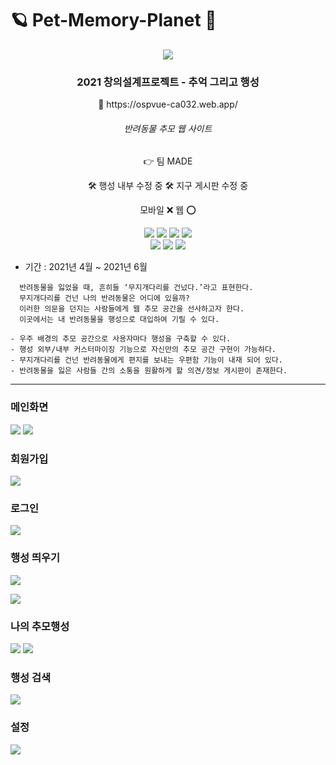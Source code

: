 # 🪐 Pet-Memory-Planet 🐾

<div align='center'>
  
  ![](https://github.com/dua9920/Pet-Memory-Planet/blob/main/front/src/assets/memories/main.png)
  <h3> <b>2021 창의설계프로젝트 - 추억 그리고 행성</b> </h3>
  🚩 https://ospvue-ca032.web.app/
  <h6>반려동물 추모 웹 사이트</h6>
  <p>👉 팀 MADE</p>

  🛠️ 행성 내부 수정 중
  🛠️ 지구 게시판 수정 중
  
  모바일 ❌ 웹 ⭕ 
  
<img src="https://img.shields.io/badge/React.js-61DAFB?style=flat-square&logo=React&logoColor=white"/></a>
<img src="https://img.shields.io/badge/HTML-E34F26?style=flat-square&logo=HTML5&logoColor=white"/></a>
<img src="https://img.shields.io/badge/SCSS-CC6699?style=flat-square&logo=SASS&logoColor=white"/></a>
<img src="https://img.shields.io/badge/P5.js-ED225D?style=flat-square&logo=p5.js&logoColor=white"/></a>
<br/>
<img src="https://img.shields.io/badge/Node.js-339933?style=flat-square&logo=Node.js&logoColor=white"/></a>
<img src="https://img.shields.io/badge/MongoDB-47A248?style=flat-square&logo=MongoDB&logoColor=white"/></a>
<img src="https://img.shields.io/badge/JavaScript-F7DF1E?style=flat-square&logo=JavaScript&logoColor=white"/></a>

</div>

- 기간 : 2021년 4월 ~ 2021년 6월

```
  반려동물을 잃었을 때, 흔히들 ‘무지개다리를 건넜다.’라고 표현한다.
  무지개다리를 건넌 나의 반려동물은 어디에 있을까?
  이러한 의문을 던지는 사람들에게 웹 추모 공간을 선사하고자 한다.
  이곳에서는 내 반려동물을 행성으로 대입하여 기릴 수 있다.

- 우주 배경의 추모 공간으로 사용자마다 행성을 구축할 수 있다.
- 행성 외부/내부 커스터마이징 기능으로 자신만의 추모 공간 구현이 가능하다.
- 무지개다리를 건넌 반려동물에게 편지를 보내는 우편함 기능이 내재 되어 있다.
- 반려동물을 잃은 사람들 간의 소통을 원활하게 할 의견/정보 게시판이 존재한다.
```


<!-- ### 개요
<div align='center'>
  
![](https://github.com/dua9920/Pet-Memory-Planet/blob/main/front/src/assets/memories/%EA%B0%9C%EC%9A%94.png)
  
</div>

### 기대효과
<div align='center'>
  
![](https://github.com/dua9920/Pet-Memory-Planet/blob/main/front/src/assets/memories/%EA%B8%B0%EB%8C%80%ED%9A%A8%EA%B3%BC.png)
  
</div> -->

----
<div align='center'>
<div align='left'><h3>메인화면</h3><div>
  
  ![](https://github.com/dua9920/Pet-Memory-Planet/blob/main/front/src/assets/memories/main_logged.png)
  ![](https://github.com/dua9920/Pet-Memory-Planet/blob/main/front/src/assets/memories/menubar.png)
    
<div align='left'><h3>회원가입</h3><div>
  
  ![](https://github.com/dua9920/Pet-Memory-Planet/blob/main/front/src/assets/memories/signup.png)
        
<div align='left'><h3>로그인</h3><div>
  
  ![](https://github.com/dua9920/Pet-Memory-Planet/blob/main/front/src/assets/memories/login.png)
            
<div align='left'><h3>행성 띄우기</h3><div>
  
  ![](https://github.com/dua9920/Pet-Memory-Planet/blob/main/front/src/assets/memories/petinfo.png)
                
  ![](https://github.com/dua9920/Pet-Memory-Planet/blob/main/front/src/assets/memories/petdeco.png)
                
                
<div align='left'><h3>나의 추모행성</h3><div>
  
  ![](https://github.com/dua9920/Pet-Memory-Planet/blob/main/front/src/assets/memories/planetlist.png)
  ![](https://github.com/dua9920/Pet-Memory-Planet/blob/main/front/src/assets/memories/myplanetzoom.png)
  
<div align='left'><h3>행성 검색</h3><div>
  
  ![](https://github.com/dua9920/Pet-Memory-Planet/blob/main/front/src/assets/memories/search.png)

<div align='left'><h3>설정</h3><div>
  
  ![](https://github.com/dua9920/Pet-Memory-Planet/blob/main/front/src/assets/memories/mypage.png)
</div>
